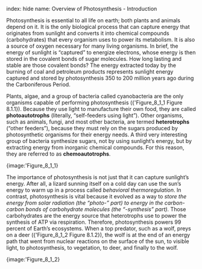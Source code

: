 index: hide
name: Overview of Photosynthesis - Introduction

Photosynthesis is essential to all life on earth; both plants and animals depend on it. It is the only biological process that can capture energy that originates from sunlight and converts it into chemical compounds (carbohydrates) that every organism uses to power its metabolism. It is also a source of oxygen necessary for many living organisms. In brief, the energy of sunlight is “captured” to energize electrons, whose energy is then stored in the covalent bonds of sugar molecules. How long lasting and stable are those covalent bonds? The energy extracted today by the burning of coal and petroleum products represents sunlight energy captured and stored by photosynthesis 350 to 200 million years ago during the Carboniferous Period.

Plants, algae, and a group of bacteria called cyanobacteria are the only organisms capable of performing photosynthesis ({'Figure_8_1_1 Figure 8.1.1}). Because they use light to manufacture their own food, they are called  **photoautotrophs** (literally, “self-feeders using light”). Other organisms, such as animals, fungi, and most other bacteria, are termed  **heterotrophs** (“other feeders”), because they must rely on the sugars produced by photosynthetic organisms for their energy needs. A third very interesting group of bacteria synthesize sugars, not by using sunlight’s energy, but by extracting energy from inorganic chemical compounds. For this reason, they are referred to as  **chemoautotrophs**.


{image:'Figure_8_1_1}
        

The importance of photosynthesis is not just that it can capture sunlight’s energy. After all, a lizard sunning itself on a cold day can use the sun’s energy to warm up in a process called  *behavioral thermoregulation*. In contrast, photosynthesis is vital because it evolved as a way to  *store the energy from solar radiation (the “photo-” part) to energy in the carbon-carbon bonds of carbohydrate molecules (the “-synthesis” part).* Those carbohydrates are the energy source that heterotrophs use to power the synthesis of ATP via respiration. Therefore, photosynthesis powers 99 percent of Earth’s ecosystems. When a top predator, such as a wolf, preys on a deer ({'Figure_8_1_2 Figure 8.1.2}), the wolf is at the end of an energy path that went from nuclear reactions on the surface of the sun, to visible light, to photosynthesis, to vegetation, to deer, and finally to the wolf.


{image:'Figure_8_1_2}
        
